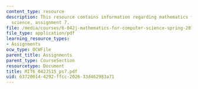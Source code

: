 ```yaml
---
content_type: resource
description: This resource contains information regarding mathematics for computer
  science, assignment 7.
file: /media/courses/6-042j-mathematics-for-computer-science-spring-2015/637200144292ffcc202633d462983a71_MIT6_042JS15_ps7.pdf
file_type: application/pdf
learning_resource_types:
- Assignments
ocw_type: OCWFile
parent_title: Assignments
parent_type: CourseSection
resourcetype: Document
title: MIT6_042JS15_ps7.pdf
uid: 63720014-4292-ffcc-2026-33d462983a71
---
```

